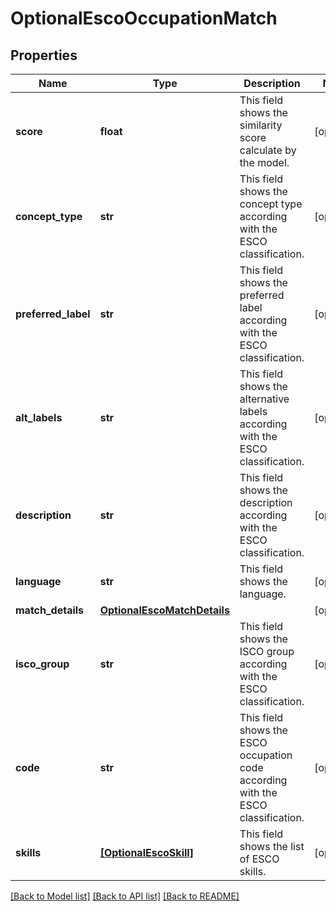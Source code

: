 # OptionalEscoOccupationMatch


## Properties
Name | Type | Description | Notes
------------ | ------------- | ------------- | -------------
**score** | **float** | This field shows the similarity score calculate by the model. | [optional] 
**concept_type** | **str** | This field shows the concept type according with the ESCO classification. | [optional] 
**preferred_label** | **str** | This field shows the preferred label according with the ESCO classification. | [optional] 
**alt_labels** | **str** | This field shows the alternative labels according with the ESCO classification. | [optional] 
**description** | **str** | This field shows the description according with the ESCO classification. | [optional] 
**language** | **str** | This field shows the language. | [optional] 
**match_details** | [**OptionalEscoMatchDetails**](OptionalEscoMatchDetails.md) |  | [optional] 
**isco_group** | **str** | This field shows the ISCO group according with the ESCO classification. | [optional] 
**code** | **str** | This field shows the ESCO occupation code according with the ESCO classification. | [optional] 
**skills** | [**[OptionalEscoSkill]**](OptionalEscoSkill.md) | This field shows the list of ESCO skills. | [optional] 

[[Back to Model list]](../README.md#documentation-for-models) [[Back to API list]](../README.md#documentation-for-api-endpoints) [[Back to README]](../README.md)


